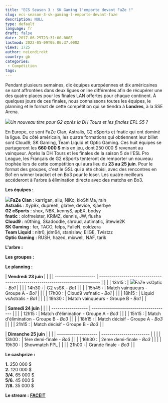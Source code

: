 ```yaml
---
title: "ECS Season 3 : SK Gaming l'emporte devant FaZe !"
slug: ecs-season-3-sk-gaming-l-emporte-devant-faze
description: NULL
type: default
language: fr
draft: false
date: 2017-06-25T23:31:00.000Z
lastmod: 2022-05-09T05:06:37.000Z
views: 1725
author: neLendirekt
country: gb
categories:
 - Compétition
tags:
---
```

Pendant plusieurs semaines, dix équipes européennes et dix américaines se sont affrontées dans deux ligues online différentes afin de récupérer une des quatre places pour les finales LAN offertes pour chaque continent. À quelques jours de ces finales, nous connaissons toutes les équipes, le planning et le format de cette compétition qui se tiendra à **Londres**, à la SSE Arena.

![](/storage/images/5948c57f7e5f9_g2-epljpeg.jpeg)_Un nouveau titre pour G2 après la DH Tours et les finales EPL S5 ?_

En Europe, ce sont FaZe Clan, Astralis, G2 eSports et fnatic qui ont dominé la ligue. Du côté américain, les quatre formations qui obtiennent leur billet sont Cloud9, SK Gaming, Team Liquid et Optic Gaming. Ces huit équipes se partageront les **660 000 $** mis en jeu, dont 250 000 $ revenant au vainqueur. Après la DH Tours et les finales de la saison 5 de l'ESL Pro League, les Français de G2 eSports tenteront de remporter un nouveau trophée lors de cette compétition qui aura lieu du **23 au 25 juin**. Pour le format des groupes, c'est le GSL qui a été choisi, avec des rencontres en Bo1 en winner bracket et en Bo3 pour le loser. Les quatre meilleurs accéderont à l'arbre à élimination directe avec des matchs en Bo3.

  
**Les équipes :**

**![](/storage/countries/flag/europe_flag_580d21b984714.gif)FaZe Clan** : karrigan, allu, NiKo, kioShiMa, rain  
**Astralis** : Xyp9x, dupreeh, gla1ve, device, Kjaerbye  
**G2 eSports** : shox, NBK, kennyS, apEX, bodyy  
**fnatic** : olofmeister, KRiMZ, dennis, JW, flusha  
**Cloud9** : n0thing, Skadoodle, shroud, autimatic, Stewie2K  
**SK Gaming** : fer, TACO, felps, FalleN, coldzera  
**Team Liquid** : nitr0, jdm64, stanislaw, EliGE, Twistzz  
**Optic Gaming** : RUSH, hazed, mixwell, NAF, tarik

  
**L'arbre :**

  
**Les groupes :**

  
**Le planning :**

| **Vendredi 23 juin** |                                                                                |  |
| -------------------- | ------------------------------------------------------------------------------ |  |
| |  13h15 :           | ![](/storage/countries/flag/europe_flag_580d21b984714.gif)FaZe vsOptic - _Bo1_ |  |
| |  14h30 :           | G2 vsSK - _Bo1_                                                                |  |
| |  15h45 :           | Match vainqueurs - Groupe A - _Bo1_                                            |  |
| |  17h00 :           | Cloud9 vsfnatic - _Bo1_                                                        |  |
| |  18h15 :           | Liquid vsAstralis - _Bo1_                                                      |  |
| |  19h30 :           | Match vainqueurs - Groupe B - _Bo1_                                            |  |

| **Samedi 24 juin** |                                        |  |
| ------------------ | -------------------------------------- |  |
| |  12h15 :         | Match d'élimination - Groupe A - _Bo3_ |  |
| |  15h15 :         | Match d'élimination - Groupe B - _Bo3_ |  |
| |  18h15 :         | Match décisif - Groupe A - _Bo3_       |  |
| |  21h15 :         | Match décisif - Groupe B - _Bo3_       |  |

| **Dimanche 25 juin** |                          |  |
| -------------------- | ------------------------ |  |
| |  13h00 :           | 1ère demi-finale - _Bo3_ |  |
| |  16h30 :           | 2ème demi-finale - _Bo3_ |  |
| |  19h30 :           | Showmatch FPL            |  |
| |  21h00 :           | Grande finale - _Bo3_    |  |

  
**Le cashprize :**

**1.** 250 000 $  
**2.** 120 000 $  
**3/4.** 65 000 $  
**5/6.** 45 000 $  
**7/8.** 35 000 $

**Le stream :** **[FACEIT](https://www.youtube.com/watch?v=JVA2qD6MaY4)**
